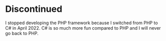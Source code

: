 # Discontinued

I stopped developing the PHP framework because I switched from PHP to C# in April 2022. C# is so much more fun compared to PHP and I will never go back to PHP.
